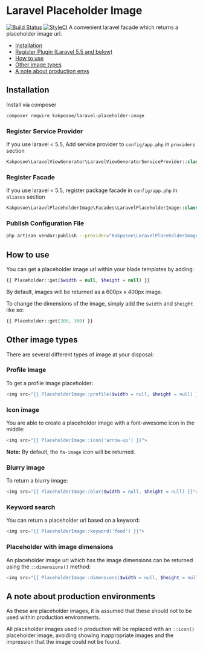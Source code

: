 # Laravel Placeholder Image
[![Build Status](https://travis-ci.org/kakposoe/laravel-placeholder-image.svg?branch=master)](https://travis-ci.org/kakposoe/laravel-placeholder-image)
[![StyleCI](https://styleci.io/repos/189258436/shield?branch=master)](https://styleci.io/repos/189258436)
A convenient laravel facade which returns a placeholder image url.

- [Installation](#installation)
- [Register Plugin (Laravel 5.5 and below)](#register-service-provider)
- [How to use](#how-to-use)
- [Other image types](#other-image-types)
- [A note about production envs](#a-note-about-production-environments)

## Installation

Install via composer
```bash
composer require kakposoe/laravel-placeholder-image
```

### Register Service Provider

If you use laravel < 5.5, Add service provider to `config/app.php` in `providers` section
```php
Kakposoe\LaravelViewGenerator\LaravelViewGeneratorServiceProvider::class,
```

### Register Facade

If you use laravel < 5.5, register package facade in `config/app.php` in `aliases` section
```php
Kakposoe\LaravelPlaceholderImage\Facades\LaravelPlaceholderImage::class,
```

### Publish Configuration File

```bash
php artisan vendor:publish --provider="Kakposoe\LaravelPlaceholderImage\ServiceProvider" --tag="config"
```

## How to use
You can get a placeholder image url within your blade templates by adding:

```php
{{ Placeholder::get($width = null, $height = null) }}
```
By default, images will be returned as a 600px x 400px image.

To change the dimensions of the image, simply add the `$width` and `$height` like so:

```php
{{ Placeholder::get(300, 300) }}
```

## Other image types
There are several different types of image at your disposal:

### Profile Image
To get a profile image placeholder:

```php
<img src="{{ PlaceholderImage::profile($width = null, $height = null) }}">
```

### Icon image
You are able to create a placeholder image with a font-awesome icon in the middle:

```php
<img src="{{ PlaceholderImage::icon('arrow-up') }}">
```

**Note:** By default, the `fa-image` icon will be returned.

### Blurry image
To return a blurry image:

```php
<img src="{{ PlaceholderImage::blur($width = null, $height = null) }}">
```

### Keyword search
You can return a placeholder url based on a keyword:

```php
<img src="{{ PlaceholderImage::keyword('food') }}">
```

### Placeholder with image dimensions
An placeholder image url which has the image dimensions can be returned using the `::dimensions()` method:

```php
<img src="{{ PlaceholderImage::dimensions($width = null, $height = null) }}">
```

## A note about production environments
As these are placeholder images, it is assumed that these should not to be used within production environments.

All placeholder images used in production will be replaced with an `::icon()` placeholder image, avoiding showing inappropriate images and the impression that the image could not be found.
